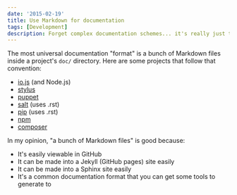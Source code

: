 ```yaml
---
date: '2015-02-19'
title: Use Markdown for documentation
tags: [Development]
description: Forget complex documentation schemes... it's really just this easy.
---
```


The most universal documentation "format" is a bunch of Markdown files inside a project's `doc/` directory. Here are some projects that follow that convention:

- [io.js](https://github.com/iojs/io.js/tree/v1.x/doc/api) (and Node.js)
- [stylus](https://github.com/LearnBoost/stylus/tree/master/docs)
- [puppet](https://github.com/puppetlabs/puppet/tree/master/docs)
- [salt](https://github.com/saltstack/salt/tree/develop/doc) (uses .rst)
- [pip](https://github.com/pypa/pip/tree/develop/docs) (uses .rst)
- [npm](https://github.com/npm/npm/tree/master/doc)
- [composer](https://github.com/composer/composer/tree/master/doc)

In my opinion, "a bunch of Markdown files" is good because:

- It's easily viewable in GitHub
- It can be made into a Jekyll (GitHub pages) site easily
- It can be made into a Sphinx site easily
- It's a common documentation format that you can get some tools to generate to
